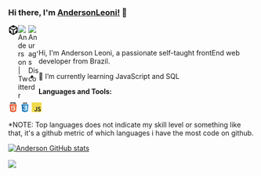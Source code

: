 ### Hi there, I'm [AndersonLeoni!](https://andersonleoni.github.io) 👋

<a href="https://codesandbox.io/u/AndersonLeoni">
  <img align="left" alt="Anderson Leoni | CodeSandbox" width="20px" src="https://raw.githubusercontent.com/anuraghazra/anuraghazra/master/assets/codesandbox.svg" />
</a>
<a href="https://twitter.com/MadGraves138">
  <img align="left" alt="Anderson | Twitter" width="21px" src="https://raw.githubusercontent.com/anuraghazra/anuraghazra/master/assets/twitter.svg" />
</a>
<a href="https://discord.gg/sEEqSe6F">
  <img align="left" alt="Anurag's Discord" width="21px" src="https://raw.githubusercontent.com/anuraghazra/anuraghazra/master/assets/discord-round.svg" />
</a>

<br />
<br />

Hi, I'm Anderson Leoni, a passionate self-taught frontEnd web developer from Brazil.


- 🌱 I’m currently learning JavaScript and SQL


**Languages and Tools:**  

<code><img height="20" src="https://raw.githubusercontent.com/github/explore/80688e429a7d4ef2fca1e82350fe8e3517d3494d/topics/html/html.png"></code>
<code><img height="20" src="https://raw.githubusercontent.com/github/explore/80688e429a7d4ef2fca1e82350fe8e3517d3494d/topics/css/css.png"></code>
<code><img height="20" src="https://raw.githubusercontent.com/github/explore/80688e429a7d4ef2fca1e82350fe8e3517d3494d/topics/javascript/javascript.png"></code>




*NOTE: Top languages does not indicate my skill level or something like that, it's a github metric of which languages i have the most code on github.

[![Anderson GitHub stats](https://github-readme-stats.vercel.app/api?username=AndersonLeoni&show_icons=true&theme=dracula)](https://github.com/AndersonLeoni)

<a href="https://github.com/AndersonLeoni">
  <!-- Change the `github-readme-stats.anuraghazra1.vercel.app` to `github-readme-stats.vercel.app`  -->
  <img align="center" src="https://github-readme-stats.vercel.app/?username=AndersonLeoni&layout=compact&theme=material-palenight" />
</a>

  

